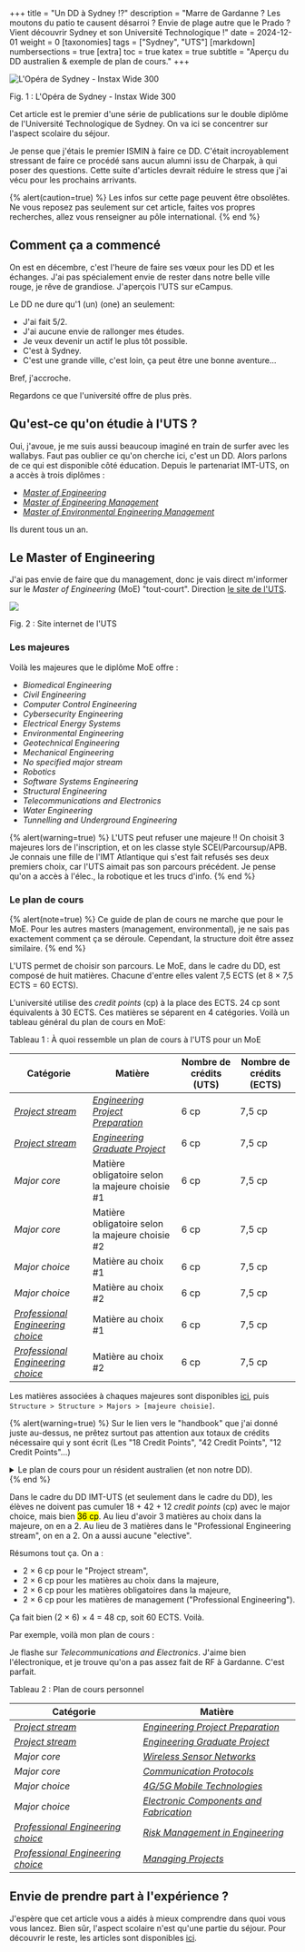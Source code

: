 +++
title = "Un DD à Sydney&nbsp;!?"
description = "Marre de Gardanne&nbsp;? Les moutons du patio te causent désarroi&nbsp;? Envie de plage autre que le Prado&nbsp;? Vient découvrir Sydney et son Université Technologique&nbsp;!"
date = 2024-12-01
weight = 0
[taxonomies]
tags = ["Sydney", "UTS"]
[markdown]
numbersections = true
[extra]
toc = true
katex = true
subtitle = "Aperçu du DD australien & exemple de plan de cours."
+++

![L'Opéra de Sydney - Instax Wide 300](img/opera-house.webp)
<figcaption>Fig. 1 : L'Opéra de Sydney - Instax Wide 300</figcaption>

Cet article est le premier d'une série de publications sur le double diplôme de l'Université Technologique de Sydney. On va ici se concentrer sur l'aspect scolaire du séjour. 

Je pense que j'étais le premier ISMIN à faire ce DD. C'était incroyablement stressant de faire ce procédé sans aucun alumni issu de Charpak, à qui poser des questions. Cette suite d'articles devrait réduire le stress que j'ai vécu pour les prochains arrivants.


{% alert(caution=true) %}
Les infos sur cette page peuvent être obsolêtes. Ne vous reposez pas seulement sur cet article, faites vos propres recherches, allez vous renseigner au pôle international.
{% end %}

## Comment ça a commencé

On est en décembre, c'est l'heure de faire ses vœux pour les DD et les échanges. J'ai pas spécialement envie de rester dans notre belle ville rouge, je rêve de grandiose. J'aperçois l'UTS sur eCampus. 

Le DD ne dure qu'1 (un) (one) an seulement:
- J'ai fait 5/2. 
- J'ai aucune envie de rallonger mes études. 
- Je veux devenir un actif le plus tôt possible. 
- C'est à Sydney. 
- C'est une grande ville, c'est loin, ça peut être une bonne aventure...

Bref, j'accroche. 

Regardons ce que l'université offre de plus près.

## Qu'est-ce qu'on étudie à l'UTS ?
Oui, j'avoue, je me suis aussi beaucoup imaginé en train de surfer avec les wallabys. Faut pas oublier ce qu'on cherche ici, c'est un DD. Alors parlons de ce qui est disponible côté éducation. Depuis le partenariat IMT-UTS, on a accès à trois diplômes :
- [_Master of Engineering_](https://www.uts.edu.au/study/find-a-course/master-engineering)
- [_Master of Engineering Management_](https://www.uts.edu.au/study/find-a-course/master-engineering-management)
- [_Master of Environmental Engineering Management_](https://www.uts.edu.au/study/find-a-course/master-environmental-engineering-management)

Ils durent tous un an.

## Le Master of Engineering

J'ai pas envie de faire que du management, donc je vais direct m'informer sur le _Master of Engineering_ (MoE) "tout-court". Direction [le site de l'UTS](https://www.uts.edu.au/study/find-a-course/master-engineering).

![](img/uts-moe.webp#transparent)
<figcaption>Fig. 2 : Site internet de l'UTS</figcaption>

### Les majeures

Voilà les majeures que le diplôme MoE offre :
- _Biomedical Engineering_
- _Civil Engineering_
- _Computer Control Engineering_
- _Cybersecurity Engineering_
- _Electrical Energy Systems_
- _Environmental Engineering_
- _Geotechnical Engineering_
- _Mechanical Engineering_
- _No specified major stream_
- _Robotics_
- _Software Systems Engineering_
- _Structural Engineering_
- _Telecommunications and Electronics_
- _Water Engineering_
- _Tunnelling and Underground Engineering_

{% alert(warning=true) %}
L'UTS peut refuser une majeure !! On choisit 3 majeures lors de l'inscription, et on les classe style SCEI/Parcoursup/APB. Je connais une fille de l'IMT Atlantique qui s'est fait refusés ses deux premiers choix, car l'UTS aimait pas son parcours précédent. Je pense qu'on a accès à l'élec., la robotique et les trucs d'info.
{% end %}

### Le plan de cours

{% alert(note=true) %}
Ce guide de plan de cours ne marche que pour le MoE. Pour les autres masters (management, environmental), je ne sais pas exactement comment ça se déroule. Cependant, la structure doit être assez similaire.
{% end %}

L'UTS permet de choisir son parcours. Le MoE, dans le cadre du DD, est composé de huit matières. Chacune d'entre elles valent 7,5 ECTS (et 8 $\times$ 7,5 ECTS = 60 ECTS). 

L'université utilise des _credit points_ (cp) à la place des ECTS. 24 cp sont équivalents à 30 ECTS. Ces matières se séparent en 4 catégories. Voilà un tableau général du plan de cours en MoE:

<figcaption>Tableau 1 : À quoi ressemble un plan de cours à l'UTS pour un MoE</figcaption>

| **Catégorie**                                                                            | **Matière**                                                                          | **Nombre de crédits (UTS)** | **Nombre de crédits (ECTS)** |
| ---------------------------------------------------------------------------------------- | ------------------------------------------------------------------------------------ | --------------------------- | --------------------------- |
| [_Project stream_](https://handbook.uts.edu.au/directory/stm90859.html)                  | [_Engineering Project Preparation_](https://handbook.uts.edu.au/subjects/42908.html) | 6 cp                        | 7,5 cp                        |
| [_Project stream_](https://handbook.uts.edu.au/directory/stm90859.html)                  | [_Engineering Graduate Project_](https://handbook.uts.edu.au/subjects/42003.html)    | 6 cp                        | 7,5 cp                        |
| _Major core_                                                                             | Matière obligatoire selon la majeure choisie \#1                                     | 6 cp                        | 7,5 cp                        |
| _Major core_                                                                             | Matière obligatoire selon la majeure choisie \#2                                     | 6 cp                        | 7,5 cp                        |
| _Major choice_                                                                           | Matière au choix \#1                                                                 | 6 cp                        | 7,5 cp                        |
| _Major choice_                                                                           | Matière au choix \#2                                                                 | 6 cp                        | 7,5 cp                        |
| [_Professional Engineering choice_](https://handbook.uts.edu.au/directory/cbk90955.html) | Matière au choix \#1                                                                 | 6 cp                        | 7,5 cp                        |
| [_Professional Engineering choice_](https://handbook.uts.edu.au/directory/cbk90955.html) | Matière au choix \#2                                                                 | 6 cp                        | 7,5 cp                        |

Les matières associées à chaques majeures sont disponibles [ici](https://coursehandbook.uts.edu.au/course/2025/C04271), puis `Structure > Structure > Majors > [majeure choisie]`.

{% alert(warning=true) %}
Sur le lien vers le "handbook" que j'ai donné juste au-dessus, ne prêtez surtout pas attention aux totaux de crédits nécessaire qui y sont écrit (Les "18 Credit Points", "42 Credit Points", "12 Credit Points"...)

<details>
  <summary>Le plan de cours pour un résident australien (et non notre DD).</summary>
  <fig>
  {{ image(url="img/ects.webp#transparent", transparent=true) }}
  <figcaption>Fig. 3&nbsp;: Le plan de cours pour un résident australien (et non notre DD).</figcaption>
  </fig>
</details>
{% end %}


Dans le cadre du DD IMT-UTS (et seulement dans le cadre du DD), les élèves ne doivent pas cumuler 18&nbsp;+&nbsp;42&nbsp;+&nbsp;12&nbsp;_credit points_ (cp) avec le major choice, mais bien <mark>36 cp</mark>. Au lieu d'avoir 3 matières au choix dans la majeure, on en a 2. Au lieu de 3 matières dans le "Professional Engineering stream", on en a 2. On a aussi aucune "elective".

Résumons tout ça. On a :

- 2 $\times$ 6 cp pour le "Project stream", 
- 2 $\times$ 6 cp pour les matières au choix dans la majeure, 
- 2 $\times$ 6 cp pour les matières obligatoires dans la majeure,
-  2 $\times$ 6 cp pour les matières de management ("Professional Engineering"). 

Ça fait bien (2 $\times$ 6) $\times$ 4 = 48 cp, soit 60 ECTS. Voilà.

Par exemple, voilà mon plan de cours :

Je flashe sur _Telecommunications and Electronics_. J'aime bien l'électronique, et je trouve qu'on a pas assez fait de RF à Gardanne. C'est parfait.

<figcaption>Tableau 2 : Plan de cours personnel</figcaption>

| **Catégorie**                                                                            | **Matière**                                                                                |
| ---------------------------------------------------------------------------------------- | ------------------------------------------------------------------------------------------ |
| [_Project stream_](https://handbook.uts.edu.au/directory/stm90859.html)                  | [_Engineering Project Preparation_](https://handbook.uts.edu.au/subjects/42908.html)       |
| [_Project stream_](https://handbook.uts.edu.au/directory/stm90859.html)                  | [_Engineering Graduate Project_](https://handbook.uts.edu.au/subjects/42003.html)          |
| _Major core_                                                                             | [_Wireless Sensor Networks_](https://handbook.uts.edu.au/subjects/49227.html)              |
| _Major core_                                                                             | [_Communication Protocols_](https://handbook.uts.edu.au/subjects/49202.html)               |
| _Major choice_                                                                           | [_4G/5G Mobile Technologies_](https://handbook.uts.edu.au/subjects/42890.html)             |
| _Major choice_                                                                           | [_Electronic Components and Fabrication_](https://handbook.uts.edu.au/subjects/42059.html) |
| [_Professional Engineering choice_](https://handbook.uts.edu.au/directory/cbk90955.html) | [_Risk Management in Engineering_](https://handbook.uts.edu.au/subjects/49006.html)        |
| [_Professional Engineering choice_](https://handbook.uts.edu.au/directory/cbk90955.html) | [_Managing Projects_](https://handbook.uts.edu.au/subjects/49002.html)                     |

## Envie de prendre part à l'expérience ?

J'espère que cet article vous a aidés à mieux comprendre dans quoi vous vous lancez. Bien sûr, l'aspect scolaire n'est qu'une partie du séjour. Pour découvrir le reste, les articles sont disponibles [ici](@/australie/uts/_index.md).
